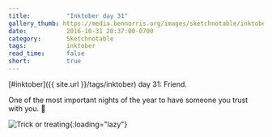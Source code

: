 ```yaml
---
title:          "Inktober day 31"
gallery_thumb: https://media.bennorris.org/images/sketchnotable/inktober-2016/inktober-day-31.jpg
date:           2016-10-31 20:37:00-0700
category:       Sketchnotable
tags:           inktober
read_time:      false
short:          true
---
```

[#inktober]({{ site.url }}/tags/inktober) day 31: Friend.

One of the most important nights of the year to have someone you trust with you. 🎃

![Trick or treating](https://media.bennorris.org/images/sketchnotable/inktober-2016/inktober-day-31.jpg){:loading="lazy"}
